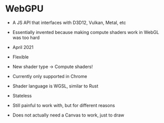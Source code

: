 # WebGPU

- A JS API that interfaces with D3D12, Vulkan, Metal, etc

<v-click>

- Essentially invented because making compute shaders work in WebGL was too hard
</v-click>
<v-click>

- April 2021
</v-click>
<v-click>

- Flexible
</v-click>
<v-click>

- New shader type -> Compute shaders!
</v-click>
<v-click>

- Currently only supported in Chrome
</v-click>
<v-click>

- Shader language is WGSL, similar to Rust
</v-click>
<v-click>

- Stateless 
</v-click>
<v-click>

- Still painful to work with, but for different reasons
</v-click>
<v-click>

- Does not actually need a Canvas to work, just to draw
</v-click>
